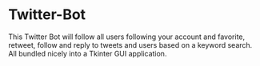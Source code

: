 # Twitter-Bot
This Twitter Bot will follow all users following your account and favorite, retweet, follow and reply to tweets and users based on a keyword search. All bundled nicely into a Tkinter GUI application.
